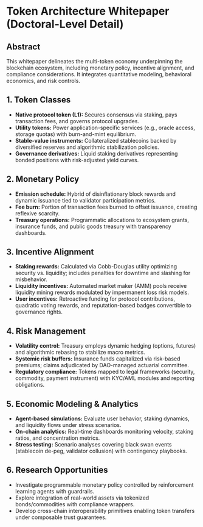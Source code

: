 # Token Architecture Whitepaper (Doctoral-Level Detail)

## Abstract
This whitepaper delineates the multi-token economy underpinning the blockchain ecosystem, including monetary policy, incentive alignment, and compliance considerations. It integrates quantitative modeling, behavioral economics, and risk controls.

## 1. Token Classes
- **Native protocol token (L1):** Secures consensus via staking, pays transaction fees, and governs protocol upgrades.
- **Utility tokens:** Power application-specific services (e.g., oracle access, storage quotas) with burn-and-mint equilibrium.
- **Stable-value instruments:** Collateralized stablecoins backed by diversified reserves and algorithmic stabilization policies.
- **Governance derivatives:** Liquid staking derivatives representing bonded positions with risk-adjusted yield curves.

## 2. Monetary Policy
- **Emission schedule:** Hybrid of disinflationary block rewards and dynamic issuance tied to validator participation metrics.
- **Fee burn:** Portion of transaction fees burned to offset issuance, creating reflexive scarcity.
- **Treasury operations:** Programmatic allocations to ecosystem grants, insurance funds, and public goods treasury with transparency dashboards.

## 3. Incentive Alignment
- **Staking rewards:** Calculated via Cobb-Douglas utility optimizing security vs. liquidity; includes penalties for downtime and slashing for misbehavior.
- **Liquidity incentives:** Automated market maker (AMM) pools receive liquidity mining rewards modulated by impermanent loss risk models.
- **User incentives:** Retroactive funding for protocol contributions, quadratic voting rewards, and reputation-based badges convertible to governance rights.

## 4. Risk Management
- **Volatility control:** Treasury employs dynamic hedging (options, futures) and algorithmic rebasing to stabilize macro metrics.
- **Systemic risk buffers:** Insurance funds capitalized via risk-based premiums; claims adjudicated by DAO-managed actuarial committee.
- **Regulatory compliance:** Tokens mapped to legal frameworks (security, commodity, payment instrument) with KYC/AML modules and reporting obligations.

## 5. Economic Modeling & Analytics
- **Agent-based simulations:** Evaluate user behavior, staking dynamics, and liquidity flows under stress scenarios.
- **On-chain analytics:** Real-time dashboards monitoring velocity, staking ratios, and concentration metrics.
- **Stress testing:** Scenario analyses covering black swan events (stablecoin de-peg, validator collusion) with contingency playbooks.

## 6. Research Opportunities
- Investigate programmable monetary policy controlled by reinforcement learning agents with guardrails.
- Explore integration of real-world assets via tokenized bonds/commodities with compliance wrappers.
- Develop cross-chain interoperability primitives enabling token transfers under composable trust guarantees.
